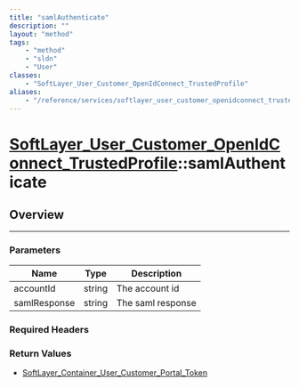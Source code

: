 ```yaml
---
title: "samlAuthenticate"
description: ""
layout: "method"
tags:
    - "method"
    - "sldn"
    - "User"
classes:
    - "SoftLayer_User_Customer_OpenIdConnect_TrustedProfile"
aliases:
    - "/reference/services/softlayer_user_customer_openidconnect_trustedprofile/samlAuthenticate"
---
```

# [SoftLayer_User_Customer_OpenIdConnect_TrustedProfile](/reference/services/SoftLayer_User_Customer_OpenIdConnect_TrustedProfile)::samlAuthenticate





## Overview 


-----

### Parameters 
|Name | Type | Description |
| --- | --- | --- |
|accountId| string| The account id|
|samlResponse| string| The saml response|


### Required Headers


### Return Values
* <a href='/reference/datatypes/SoftLayer_Container_User_Customer_Portal_Token'>SoftLayer_Container_User_Customer_Portal_Token </a>




